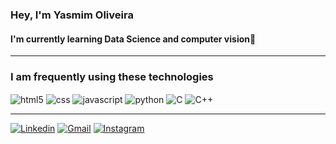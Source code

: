 ### Hey, I'm  Yasmim Oliveira
#### I'm currently learning Data Science and computer vision🌱
_____________________________________________________________________________
### I am frequently using these technologies


<div style= "display : inline_block"  >
  <img  align= "center" alt="html5" src="https://img.shields.io/badge/HTML5-E34F26?style=for-the-badge&logo=html5&logoColor=white"/>
  <img align= "center" alt="css" src="https://img.shields.io/badge/CSS3-1572B6?style=for-the-badge&logo=css3&logoColor=white"/>
   <img align= "center" alt="javascript" src="https://img.shields.io/badge/JavaScript-323330?style=for-the-badge&logo=javascript&logoColor=F7DF1E"/>
  <img align= "center" alt="python" src="https://img.shields.io/badge/Python-14354C?style=for-the-badge&logo=python&logoColor=white"/>
  <img align= "center" alt="C" src="https://img.shields.io/badge/C-00599C?style=for-the-badge&logo=c&logoColor=white"/>
  <img align= "center" alt="C++" src="https://img.shields.io/badge/C%2B%2B-00599C?style=for-the-badge&logo=c%2B%2B&logoColor=white"/>
</div>

_______________________________________________________________________________

[![Linkedin](https://img.shields.io/badge/LinkedIn-0077B5?style=for-the-badge&logo=linkedin&logoColor=white)](https://www.linkedin.com/in/yasmim-vitoria-silva-de-oliveira-48094a236/) [![Gmail](https://img.shields.io/badge/Gmail-D14836?style=for-the-badge&logo=gmail&logoColor=white)](yvso@cin.ufpe.br) [![Instagram](https://img.shields.io/badge/Instagram-E4405F?style=for-the-badge&logo=instagram&logoColor=white)](https://instagram.com/mim_silva1?utm_source=qr&igshid=MzNlNGNkZWQ4Mg%3D%3D)


